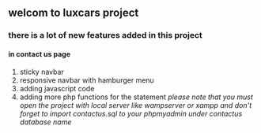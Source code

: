 ## welcom to luxcars project
### there is a lot of new features added in this project
#### in contact us page
1. sticky navbar  
2. responsive navbar with hamburger menu
3. adding javascript code 
4. adding more php functions for the statement
*please note that you must open the project with local server like wampserver or xampp and don't forget to import contactus.sql to your phpmyadmin under contactus database name*
